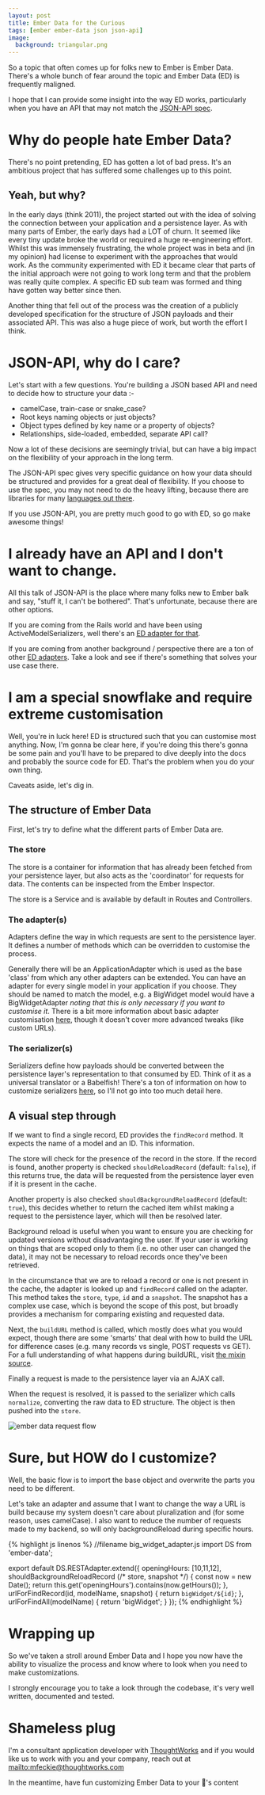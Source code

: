```yaml
---
layout: post
title: Ember Data for the Curious
tags: [ember ember-data json json-api]
image:
  background: triangular.png
---
```

So a topic that often comes up for folks new to Ember is Ember Data.  There's a whole bunch of fear around the topic and Ember Data (ED) is frequently maligned.

I hope that I can provide some insight into the way ED works, particularly when you have an API that may not match the [JSON-API spec](http://jsonapi.org/).

# Why do people hate Ember Data?

There's no point pretending, ED has gotten a lot of bad press.  It's an ambitious project that has suffered some challenges up to this point.

## Yeah, but why?

In the early days (think 2011), the project started out with the idea of solving the connection between your application and a persistence layer.  As with many parts of Ember, the early days had a LOT of churn.  It seemed like every tiny update broke the world or required a huge re-engineering effort.  Whilst this was immensely frustrating, the whole project was in beta and (in my opinion) had license to experiment with the approaches that would work.  As the community experimented with ED it became clear that parts of the initial approach were not going to work long term and that the problem was really quite complex.  A specific ED sub team was formed and thing have gotten way better since then.

Another thing that fell out of the process was the creation of a publicly developed specification for the structure of JSON payloads and their associated API.  This was also a huge piece of work, but worth the effort I think.

# JSON-API, why do I care?

Let's start with a few questions.  You're building a JSON based API and need to decide how to structure your data :-

- camelCase, train-case or snake_case?
- Root keys naming objects or just objects?
- Object types defined by key name or a property of objects?
- Relationships, side-loaded, embedded, separate API call?

Now a lot of these decisions are seemingly trivial, but can have a big impact on the flexibility of your approach in the long term.

The JSON-API spec gives very specific guidance on how your data should be structured and provides for a great deal of flexibility.  If you choose to use the spec, you may not need to do the heavy lifting, because there are libraries for many [languages out there](http://jsonapi.org/implementations).

If you use JSON-API, you are pretty much good to go with ED, so go make awesome things!

# I already have an API and I don't want to change.

All this talk of JSON-API is the place where many folks new to Ember balk and say, "stuff it, I can't be bothered".  That's unfortunate, because there are other options.

If you are coming from the Rails world and have been using ActiveModelSerializers, well there's an [ED adapter for that](https://github.com/ember-data/active-model-adapter).

If you are coming from another background / perspective there are a ton of other [ED adapters](http://emberobserver.com/categories/ember-data-adapters).  Take a look and see if there's something that solves your use case there.

# I am a special snowflake and require extreme customisation

Well, you're in luck here!  ED is structured such that you can customise most anything.  Now, I'm gonna be clear here, if you're doing this there's gonna be some pain and you'll have to be prepared to dive deeply into the docs and probably the source code for ED.  That's the problem when you do your own thing.

Caveats aside, let's dig in.

## The structure of Ember Data

First, let's try to define what the different parts of Ember Data are.

### The store

The store is a container for information that has already been fetched from your persistence layer, but also acts as the 'coordinator' for requests for data.  The contents can be inspected from the Ember Inspector.

The store is a Service and is available by default in Routes and Controllers.

### The adapter(s)

Adapters define the way in which requests are sent to the persistence layer.  It defines a number of methods which can be overridden to customise the process.

Generally there will be an ApplicationAdapter which is used as the base 'class' from which any other adapters can be extended.  You can have an adapter for every single model in your application if you choose.  They should be named to match the model, e.g. a BigWidget model would have a BigWidgetAdapter _noting that this is only necessary if you want to customise it_.  There is a bit more information about basic adapter customisation [here](https://guides.emberjs.com/v2.3.0/models/customizing-adapters/), though it doesn't cover more advanced tweaks (like custom URLs).

### The serializer(s)

Serializers define how payloads should be converted between the persistence layer's representation to that consumed by ED.  Think of it as a universal translator or a Babelfish!  There's a ton of information on how to customize serializers [here](https://guides.emberjs.com/v2.3.0/models/customizing-serializers/), so I'll not go into too much detail here.

## A visual step through

If we want to find a single record, ED provides the `findRecord` method.  It expects the name of a model and an ID.  This information.  

The store will check for the presence of the record in the store.  If the record is found, another property is checked `shouldReloadRecord` (default: `false`), if this returns true, the data will be requested from the persistence layer even if it is present in the cache.  

Another property is also checked `shouldBackgroundReloadRecord` (default: `true`), this decides whether to return the cached item whilst making a request to the persistence layer, which will then be resolved later.  

Background reload is useful when you want to ensure you are checking for updated versions without disadvantaging the user.  If your user is working on things that are scoped only to them (i.e. no other user can changed the data), it may not be necessary to reload records once they've been retrieved.

In the circumstance that we are to reload a record or one is not present in the cache, the adapter is looked up and `findRecord` called on the adapter.  This method takes the `store`, `type`, `id` and a `snapshot`.  The snapshot has a complex use case, which is beyond the scope of this post, but broadly provides a mechanism for comparing existing and requested data.

Next, the `buildURL` method is called, which mostly does what you would expect, though there are some 'smarts' that deal with how to build the URL for difference cases (e.g. many records vs single, POST requests vs GET).  For a full understanding of what happens during buildURL, visit [the mixin source](https://github.com/emberjs/data/blob/a0408cc1f1ec4004368e6c553f219b8360ec6bb3/addon/-private/adapters/build-url-mixin.js).

Finally a request is made to the persistence layer via an AJAX call.

When the request is resolved, it is passed to the serializer which calls `normalize`, converting the raw data to ED structure.  The object is then pushed into the `store`.

![ember data request flow](/images/ember_data_flow.png)

# Sure, but HOW do I customize?

Well, the basic flow is to import the base object and overwrite the parts you need to be different.

Let's take an adapter and assume that I want to change the way a URL is build because my system doesn't care about pluralization and (for some reason, uses camelCase).  I also want to reduce the number of requests made to my backend, so will only backgroundReload during specific hours.

{% highlight js linenos %}
//filename big_widget_adapter.js
import DS from 'ember-data';

export default DS.RESTAdapter.extend({
  openingHours: [10,11,12],
  shouldBackgroundReloadRecord (/* store, snapshot */) {
    const now = new Date();
    return this.get('openingHours').contains(now.getHours());
  },
  urlForFindRecord(id, modelName, snapshot) {
    return `bigWidget/${id}`;
  },
  urlForFindAll(modelName) {
    return 'bigWidget';
  }
});
{% endhighlight %}

# Wrapping up

So we've taken a stroll around Ember Data and I hope you now have the ability to visualize the process and know where to look when you need to make customizations.

I strongly encourage you to take a look through the codebase, it's very well written, documented and tested.

# Shameless plug

I'm a consultant application developer with [ThoughtWorks](http://www.thoughtworks.com) and if you would like us to work with you and your company, reach out at <mailto:mfeckie@thoughtworks.com>

In the meantime, have fun customizing Ember Data to your 💖's content
